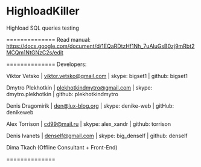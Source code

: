 HighloadKiller
==============
Highload SQL queries testing


==============
Read manual: https://docs.google.com/document/d/1EQaRDtzHf1Nh_7uAluGsB0zj9mRbt2MCQm1NtGNzC2s/edit

==============
Developers:

Viktor Vetsko      | viktor.vetsko@gmail.com     | skype: bigset1           | github: bigset1

Dmytro Plekhotkin  | plekhotkindmytro@gmail.com  | skype: dmytro.plekhotkin | github: plekhotkindmytro

Denis Dragomirik   | den@lux-blog.org            | skype: denike-web        | gitHub: denikeweb

Alex Torrison      | cd99@mail.ru                | skype: alex_xandr        | github: torrison

Denis Ivanets      | denself@gmail.com           | skype: big_denself       | github: denself

Dima Tkach         (Offline Consultant + Front-End)


==============
